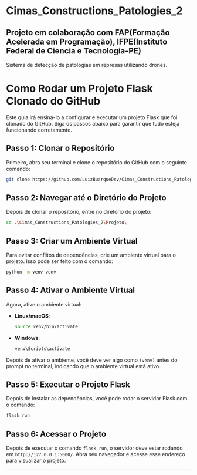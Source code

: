 # Cimas_Constructions_Patologies_2
## Projeto em colaboração com FAP(Formação Acelerada em Programação), IFPE(Instituto Federal de Ciencia e Tecnologia-PE)
Sistema de detecção de patologias em represas utilizando  drones.

# Como Rodar um Projeto Flask Clonado do GitHub

Este guia irá ensiná-lo a configurar e executar um projeto Flask que foi clonado do GitHub. Siga os passos abaixo para garantir que tudo esteja funcionando corretamente.

## Passo 1: Clonar o Repositório

Primeiro, abra seu terminal e clone o repositório do GitHub com o seguinte comando:

```bash
git clone https://github.com/LuizBuarqueDev/Cimas_Constructions_Patologies_2.git
```

## Passo 2: Navegar até o Diretório do Projeto

Depois de clonar o repositório, entre no diretório do projeto:

```bash
cd .\Cimas_Constructions_Patologies_2\Projeto\
```

## Passo 3: Criar um Ambiente Virtual

Para evitar conflitos de dependências, crie um ambiente virtual para o projeto. Isso pode ser feito com o comando:

```bash
python -m venv venv
```

## Passo 4: Ativar o Ambiente Virtual

Agora, ative o ambiente virtual:

- **Linux/macOS**:

  ```bash
  source venv/bin/activate
  ```

- **Windows**:

  ```bash
  venv\Scripts\activate
  ```

Depois de ativar o ambiente, você deve ver algo como `(venv)` antes do prompt no terminal, indicando que o ambiente virtual está ativo.

## Passo 5: Executar o Projeto Flask

Depois de instalar as dependências, você pode rodar o servidor Flask com o comando:

```bash
flask run
```

## Passo 6: Acessar o Projeto

Depois de executar o comando `flask run`, o servidor deve estar rodando em `http://127.0.0.1:5000/`. Abra seu navegador e acesse esse endereço para visualizar o projeto.

---
